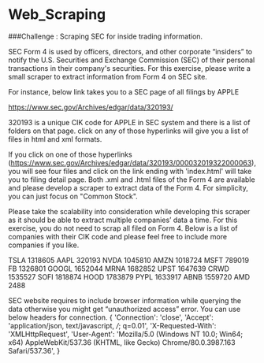 # Web_Scraping

###Challenge : Scraping SEC for inside trading information.

SEC Form 4 is used by officers, directors, and other corporate “insiders” to notify the U.S. Securities and Exchange Commission (SEC) of their personal transactions in their company's securities.  For this exercise, please write a small scraper to extract information from Form 4 on SEC site. 

For instance, below link takes you to a SEC page of all filings by APPLE

https://www.sec.gov/Archives/edgar/data/320193/

320193 is a unique CIK code for APPLE in SEC system and there is a list of folders on that page. click on any of those hyperlinks will give you a list of files in html and xml formats. 

If you click on one of those hyperlinks (https://www.sec.gov/Archives/edgar/data/320193/000032019322000063), you will see four files and click on the link ending with 'index.html' will take you to filing detail page. Both .xml and .html files of the Form 4 are available and please develop a scraper to extract data of the Form 4. For simplicity, you can just focus on "Common Stock". 

Please take the scalability into consideration while developing this scraper as it should be able to extract multiple companies’ data a time. For this exercise, you do not need to scrap all filed on Form 4. Below is a list of companies with their CIK code and please feel free to include more companies if you like.  

TSLA	1318605
AAPL	320193
NVDA	1045810
AMZN	1018724
MSFT	789019
FB	1326801
GOOGL	1652044
MRNA	1682852
UPST	1647639
CRWD	1535527
SOFI	1818874
HOOD	1783879
PYPL	1633917
ABNB	1559720
AMD	2488

SEC website requires to include browser information while querying the data otherwise you might get “unauthorized access” error. You can use below headers for connection.
{ 'Connection': 'close',
         'Accept': 'application/json, text/javascript, */*; q=0.01', 'X-Requested-With': 'XMLHttpRequest',
         'User-Agent': 'Mozilla/5.0 (Windows NT 10.0; Win64; x64) AppleWebKit/537.36 (KHTML, like Gecko) Chrome/80.0.3987.163 Safari/537.36',
         }
